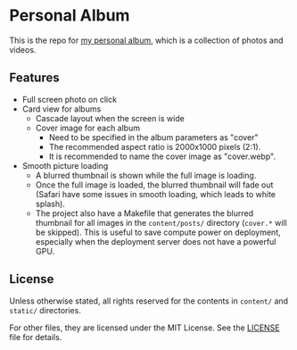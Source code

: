 # Personal Album

This is the repo for [my personal album][i-amwahtiam-org], which is a
collection of photos and videos.

[i-amwahtiam-org]: https://i.amwahtiam.org/

## Features

- Full screen photo on click
- Card view for albums
  - Cascade layout when the screen is wide
  - Cover image for each album
    - Need to be specified in the album parameters as "cover"
    - The recommended aspect ratio is 2000x1000 pixels (2:1).
    - It is recommended to name the cover image as "cover.webp".
- Smooth picture loading
  - A blurred thumbnail is shown while the full image is loading.
  - Once the full image is loaded, the blurred thumbnail will fade out
    (Safari have some issues in smooth loading, which leads to white splash).
  - The project also have a Makefile that generates the blurred thumbnail
    for all images in the `content/posts/` directory (`cover.*` will be
    skipped). This is useful to save compute power on deployment, especially
    when the deployment server does not have a powerful GPU.

## License

Unless otherwise stated, all rights reserved for the contents in `content/`
and `static/` directories.

For other files, they are licensed under the MIT License. See the
[LICENSE](LICENSE) file for details.
